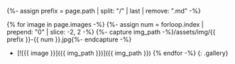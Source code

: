<style>
ul.gallery {
    display: flex;
    flex-wrap: wrap;
    justify-content: space-around;
    list-style: none;
    margin-left: 0;
}

.gallery li {
    flex-grow: 1;
    height: 160px;
    padding: 4px;
}

.gallery li img {
    max-height: 100%;
    min-width: 100%;
    object-fit: cover;
    transition: transform .3s;
    vertical-align: bottom;
}

.gallery li img:hover {
    transform: scale(1.05, 1.05);
}
</style>

{%- assign prefix = page.path | split: "/" | last | remove: ".md" -%}

{% for image in page.images -%}
  {%- assign num = forloop.index | prepend: "0" | slice: -2, 2 -%}
  {%- capture img_path -%}/assets/img/{{ prefix }}-{{ num }}.jpg{%- endcapture -%}
  - [![{{ image }}]({{ img_path }})]({{ img_path }})
{% endfor -%}
{: .gallery}
